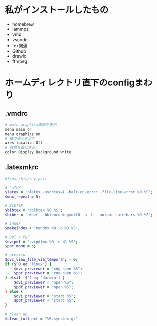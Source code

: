 
# 私がインストールしたもの

- homebrew
- lammps
- vmd
- vscode
- tex関連
- Github
- drawio
- ffmpeg

# ホームディレクトリ直下のconfigまわり

## .vmdrc

```zsh
# main,graphics画面を表示
menu main on
menu graphics on
# 軸の表示を消す
axes location Off
# 背景を白にする
color Display Background white
```

## .latexmkrc

```zsh
#!/usr/bin/env perl

# LaTeX
$latex = 'platex -synctex=1 -halt-on-error -file-line-error %O %S';
$max_repeat = 5;

# BibTeX
$bibtex = 'pbibtex %O %S';
$biber = 'biber --bblencoding=utf8 -u -U --output_safechars %O %S';

# index
$makeindex = 'mendex %O -o %D %S';

# DVI / PDF
$dvipdf = 'dvipdfmx %O -o %D %S';
$pdf_mode = 3;

# preview
$pvc_view_file_via_temporary = 0;
if ($^O eq 'linux') {
    $dvi_previewer = "xdg-open %S";
    $pdf_previewer = "xdg-open %S";
} elsif ($^O eq 'darwin') {
    $dvi_previewer = "open %S";
    $pdf_previewer = "open %S";
} else {
    $dvi_previewer = "start %S";
    $pdf_previewer = "start %S";
}

# clean up
$clean_full_ext = "%R.synctex.gz"
```

## 